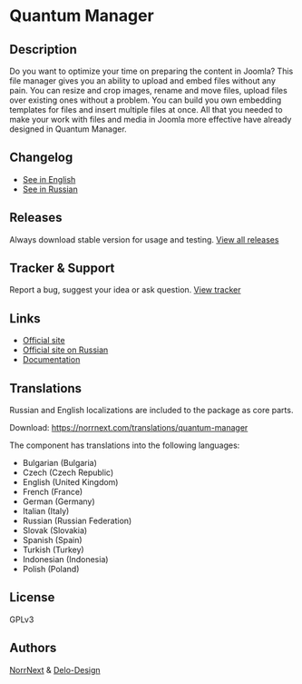 # Quantum Manager

## Description
Do you want to optimize your time on preparing the content in Joomla? This file manager gives you an ability to upload and embed files without any pain. You can resize and crop images, rename and move files, upload files over existing ones without a problem. You can build you own embedding templates for files and insert multiple files at once. All that you needed to make your work with files and media in Joomla more effective have already designed in Quantum Manager.

## Changelog
- [See in English](https://norrnext.com/support/changelogs/quantum-manager)
- [See in Russian](https://github.com/Quantum-Manager/start/blob/master/ru.changelog.md)

## Releases
Always download stable version for usage and testing.
[View all releases](https://github.com/Quantum-Manager/start/releases)

## Tracker & Support
Report a bug, suggest your idea or ask question.
[View tracker](https://github.com/Quantum-Manager/tracker)

## Links
- [Official site](https://www.norrnext.com/quantum-manager)
- [Official site on Russian](https://hika.su/rasshireniya/quantum-manager)
- [Documentation](https://www.norrnext.com/docs/joomla-extensions/quantum-manager)

## Translations
Russian and English localizations are included to the package as core parts.

Download: https://norrnext.com/translations/quantum-manager

The component has translations into the following languages:
- Bulgarian (Bulgaria)	
- Czech (Czech Republic)
- English (United Kingdom)	
- French (France)
- German (Germany)
- Italian (Italy)
- Russian (Russian Federation)	
- Slovak (Slovakia)	
- Spanish (Spain)	
- Turkish (Turkey)	
- Indonesian (Indonesia)	
- Polish (Poland)

## License
GPLv3

## Authors
[NorrNext](https://www.norrnext.com) & [Delo-Design](https://delo-design.ru)
